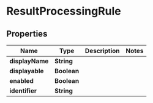 
# ResultProcessingRule

## Properties
Name | Type | Description | Notes
------------ | ------------- | ------------- | -------------
**displayName** | **String** |  | 
**displayable** | **Boolean** |  | 
**enabled** | **Boolean** |  | 
**identifier** | **String** |  | 



